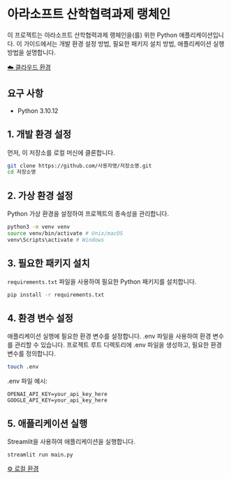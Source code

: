 # 아라소프트 산학협력과제 랭체인

이 프로젝트는 아라소프트 산학협력과제 랭체인을(를) 위한 Python 애플리케이션입니다. 이 가이드에서는 개발 환경 설정 방법, 필요한 패키지 설치 방법, 애플리케이션 실행 방법을 설명합니다.

[☁️ 클라우드 환경](https://arasoft-langchain.streamlit.app/)

## 요구 사항

- Python 3.10.12

## 1. 개발 환경 설정

먼저, 이 저장소를 로컬 머신에 클론합니다.

```sh
git clone https://github.com/사용자명/저장소명.git
cd 저장소명
```

## 2. 가상 환경 설정

Python 가상 환경을 설정하여 프로젝트의 종속성을 관리합니다.

```sh
python3 -m venv venv
source venv/bin/activate # Unix/macOS
venv\Scripts\activate # Windows
```

## 3. 필요한 패키지 설치

`requirements.txt` 파일을 사용하여 필요한 Python 패키지를 설치합니다.

```sh
pip install -r requirements.txt
```

## 4. 환경 변수 설정

애플리케이션 실행에 필요한 환경 변수를 설정합니다. .env 파일을 사용하여 환경 변수를 관리할 수 있습니다. 프로젝트 루트 디렉토리에 .env 파일을 생성하고, 필요한 환경 변수를 정의합니다.

```sh
touch .env
```

.env 파일 예시:

```
OPENAI_API_KEY=your_api_key_here
GOOGLE_API_KEY=your_api_key_here
```

## 5. 애플리케이션 실행

Streamlit을 사용하여 애플리케이션을 실행합니다.

```
streamlit run main.py
```

[⚙️ 로컬 환경](http://localhost:8501/)
